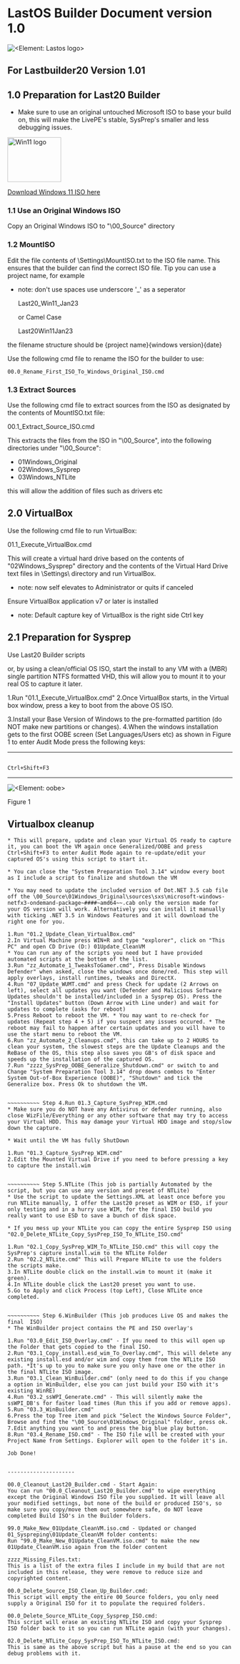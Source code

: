 # LastOS Builder Document version 1.0

![<Element: Lastos logo>](<https://cldup.com/E21ACrr4ZJ.png?raw="true" width="100px"  height="100px">)

## For Lastbuilder20 Version 1.01

## 1.0 Preparation for Last20 Builder

* Make sure to use an original untouched Microsoft ISO to base your build on, this will make the LivePE's stable, SysPrep's smaller and less debugging issues.

<img src="https://cldup.com/CNvdnmCQtv.png" alt="Win11 logo" style="height: 100px; width:120px;"/>

[Download Windows 11 ISO here](https://www.microsoft.com/en-au/software-download/windows11/)
### 1.1 Use an Original Windows ISO

Copy an Original Windows ISO to "\00_Source" directory

### 1.2 MountISO

Edit the file contents of \Settings\MountISO.txt to the ISO file name.
This ensures that the builder can find the correct ISO file.
Tip you can use a project name, for example

* note: don't use spaces use underscore '_' as a seperator

    Last20_Win11_Jan23

    or Camel Case

    Last20Win11Jan23

the filename structure should be {project name}{windows version}{date}

Use the following cmd file to rename the ISO for the builder to use:

    00.0_Rename_First_ISO_To_Windows_Original_ISO.cmd 

### 1.3 Extract Sources

Use the following cmd file to extract sources from the ISO as designated by the contents of MountISO.txt file:

 00.1_Extract_Source_ISO.cmd

This extracts the files from the ISO in "\00_Source",
into the following directories under "\00_Source":

* 01Windows_Original
* 02Windows_Sysprep
* 03Windows_NTLite

this will allow the addition of files such as drivers etc

## 2.0 VirtualBox

Use the following cmd file to run VirtualBox:

 01.1_Execute_VirtualBox.cmd

This will create a virtual hard drive based on the contents of "02Windows_Sysprep" directory and
the contents of the Virtual Hard Drive text files in \Settings\ directory and run VirtualBox.

* note: now self elevates to Administrator or quits if canceled

Ensure VirtualBox application v7 or later is installed

* note: Default capture key of VirtualBox is the right side Ctrl key

## 2.1 Preparation for Sysprep

Use Last20 Builder scripts

or, by using a clean/official OS ISO, start the install to any VM with a (MBR) single partition NTFS formatted VHD, this will allow you to mount it to your real OS to capture it later.

1.Run "01.1_Execute_VirtualBox.cmd"
2.Once VirtualBox starts, in the Virtual box window, press a key to boot from the above OS ISO.

3.Install your Base Version of Windows to  the pre-formatted partition (do NOT make new partitions or changes).
4.When the windows installation gets to the first OOBE screen (Set Languages/Users etc) as shown in Figure 1
to enter Audit Mode press the following keys:
*******

``````text

Ctrl+Shift+F3

``````

*******


![<Element: oobe>](https://cldup.com/nLPG5dMZpK.png)

Figure 1

## Virtualbox cleanup

~~~~~~~~~~ Step 3.Run 01.2_Update_Clean_VirtualBox.cmd (This will start the VirtualBox if not already running)
* This will prepare, update and clean your Virtual OS ready to capture it, you can boot the VM again once Generalized/OOBE and press Ctrl+Shift+F3 to enter Audit Mode again to re-update/edit your captured OS's using this script to start it.

* You can close the "System Preparation Tool 3.14" window every boot as I include a script to finalize and shutdown the VM

* You may need to update the included version of Dot.NET 3.5 cab file off the \00_Source\01Windows_Original\sources\sxs\microsoft-windows-netfx3-ondemand-package~####~amd64~~.cab only the version made for your OS version will work. Alternatively you can install it manually with ticking .NET 3.5 in Windows Features and it will download the right one for you.

1.Run "01.2_Update_Clean_VirtualBox.cmd"
2.In Virtual Machine press WIN+R and type "explorer", click on "This PC" and open CD Drive (D:) 01Update_CleanVM
* You can run any of the scripts you need but I have provided automated scripts at the bottom of the list.
3.Run "zz_Automate_1_TweaksToGamer.cmd", Press Disable Windows Defender" when asked, close the windows once done/red. This step will apply overlays, install runtimes, tweaks and DirectX.
4.Run "07_Update_WUMT.cmd" and press Check for update (2 Arrows on left), select all updates you want (Defender and Malicious Software Updates shouldn't be installed/included in a Sysprep OS). Press the "Install Updates" button (Down Arrow with Line under) and wait for updates to complete (asks for reboot)
5.Press Reboot to reboot the VM. * You may want to re-check for updates (Repeat step 4 + 5) if you suspect any issues occured. * The reboot may fail to happen after certain updates and you will have to use the start menu to reboot the VM.
6.Run "zz_Automate_2_Cleanups.cmd", this can take up to 2 HOURS to clean your system, the slowest steps are the Update Cleanups and the ReBase of the OS, this step also saves you GB's of disk space and speeds up the installation of the captured OS.
7.Run "zzzz_SysPrep_OOBE_Generalize_Shutdown.cmd" or switch to and Change "System Preparation Tool 3.14" drop downs combos to "Enter System Out-of-Box Experience (OOBE)", "Shutdown" and tick the Generalize box. Press Ok to shutdown the VM.


~~~~~~~~~~ Step 4.Run 01.3_Capture_SysPrep_WIM.cmd
* Make sure you do NOT have any Antivirus or defender running, also close WizFile/Everything or any other software that may try to access your Virtual HDD. This may damage your Virtual HDD image and stop/slow down the capture. 

* Wait until the VM has fully ShutDown

1.Run "01.3_Capture_SysPrep_WIM.cmd"
2.Edit the Mounted Virtual Drive if you need to before pressing a key to capture the install.wim


~~~~~~~~~~ Step 5.NTLite (This job is partially Automated by the script, but you can use any version and preset of NTLite)
* Use the script to update the Settings.XML at least once before you run NTLite manually, I offer the Last20 preset as WIM or ESD, if your only testing and in a hurry use WIM, for the final ISO build you really want to use ESD to save a bunch of disk space.

* If you mess up your NTLite you can copy the entire Sysprep ISO using "02.0_Delete_NTLite_Copy_SysPrep_ISO_To_NTLite_ISO.cmd"

1.Run "02.1_Copy_SysPrep_WIM_To_NTLite_ISO.cmd" this will copy the SysPrep's capture install.wim to the NTLite Folder
2.Run "02.2_NTLite.cmd" This will Prepare NTLite to use the folders the scripts make.
3.In NTLite double click on the install.wim to mount it (make it green).
4.In NTLite double click the Last20 preset you want to use.
5.Go to Apply and click Process (top Left), Close NTLite once completed.


~~~~~~~~~~ Step 6.WinBuilder (This job produces Live OS and makes the final  ISO)
* The WinBuilder project contains the PE and ISO overlay's

1.Run "03.0_Edit_ISO_Overlay.cmd" - If you need to this will open up the Folder that gets copied to the final ISO.
2.Run "03.1_Copy_install.esd_wim_To_Overlay.cmd", This will delete any existing install.esd and/or wim and copy them from the NTLite ISO path. *It's up to you to make sure you only have one or the other in the final NTLite ISO image.
3.Run "03.1_Clean_WinBuilder.cmd" (only need to do this if you change a option in WinBuilder, else you can just build your ISO with it's existing WinRE)
4.Run "03.2_ssWPI_Generate.cmd" - This will silently make the ssWPI_DB's for faster load times (Run this if you add or remove apps).
5.Run "03.3_WinBuilder.cmd"
6.Press the top Tree item and pick "Select the Windows Source Folder", Browse and find the "\00_Source\01Windows_Original" folder, press ok.
7.Edit anything you want to and press the big blue play button.
8.Run "03.4_Rename_ISO.cmd" - The ISO file will be created with your Project Name from Settings. Explorer will open to the folder it's in.

Job Done!


---------------------

00.0_Cleanout_Last20_Builder.cmd - Start Again:
You can run "00.0_Cleanout_Last20_Builder.cmd" to wipe everything except the Original Windows ISO file you supplied. It will leave all your modified settings, but none of the build or produced ISO's, so make sure you copy/move them out somewhere safe, do NOT leave completed Build ISO's in the Builder folders.

99.0_Make_New_01Update_CleanVM.iso.cmd - Updated or changed 01_Syspreping\01Update_CleanVM folder contents:
Run "99.0_Make_New_01Update_CleanVM.iso.cmd" to make the new 01Update_CleanVM.iso again from the folder content

zzzz_Missing_Files.txt:
This is a list of the extra files I include in my build that are not included in this release, they were remove to reduce size and copyrighted content.

00.0_Delete_Source_ISO_Clean_Up_Builder.cmd:
This script will empty the entire 00_Source folders, you only need supply a Original ISO for it to populate the required folders.

00.0_Delete_Source_NTLite_Copy_Sysprep_ISO.cmd:
This script will erase an existing NTLite ISO and copy your Sysprep ISO folder back to it so you can run NTLite again (with your changes).

02.0_Delete_NTLite_Copy_SysPrep_ISO_To_NTLite_ISO.cmd:
This is same as the above script but has a pause at the end so you can debug problems with it.
